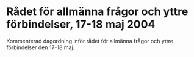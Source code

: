 # Rådet för allmänna frågor och yttre förbindelser, 17-18 maj 2004

Kommenterad dagordning inför rådet för allmänna frågor och yttre förbindelser den 17\-18 maj.
